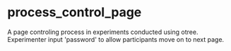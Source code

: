 # process_control_page
A page controling process in experiments conducted using otree. Experimenter input 'password' to allow participants move on to next page.

